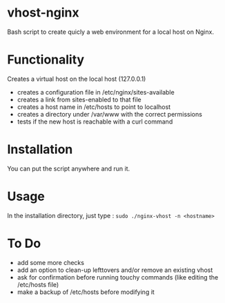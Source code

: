 # vhost-nginx
Bash script to create quicly a web environment for a local host on Nginx.

# Functionality
Creates a virtual host on the local host (127.0.0.1)
- creates a configuration file in /etc/nginx/sites-available
- creates a link from sites-enabled to that file
- creates a host name in /etc/hosts to point to localhost
- creates a directory under /var/www with the correct permissions
- tests if the new host is reachable with a curl command

# Installation
You can put the script anywhere and run it.

# Usage
In the installation directory, just type :
`sudo ./nginx-vhost -n <hostname>`

# To Do
- add some more checks
- add an option to clean-up lefttovers and/or remove an existing vhost
- ask for confirmation before running touchy commands (like editing the /etc/hosts file)
- make a backup of /etc/hosts before modifying it

